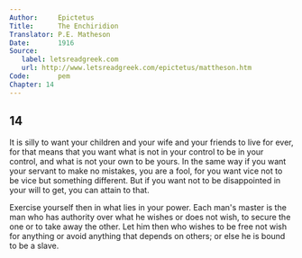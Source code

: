 ```yaml
---
Author:     Epictetus  
Title:      The Enchiridion  
Translator: P.E. Matheson
Date:       1916  
Source:
   label: letsreadgreek.com
   url: http://www.letsreadgreek.com/epictetus/mattheson.htm
Code:       pem  
Chapter: 14
---
```

##  14

It is silly to want your children and your wife and your friends to live for
ever, for that means that you want what is not in your control to be in your
control, and what is not your own to be yours. In the same way if you want your
servant to make no mistakes, you are a fool, for you want vice not to be vice
but something different. But if you want not to be disappointed in your will to
get, you can attain to that.

Exercise yourself then in what lies in your power. Each man's master is the man
who has authority over what he wishes or does not wish, to secure the one or to
take away the other. Let him then who wishes to be free not wish for anything
or avoid anything that depends on others; or else he is bound to be a slave.



